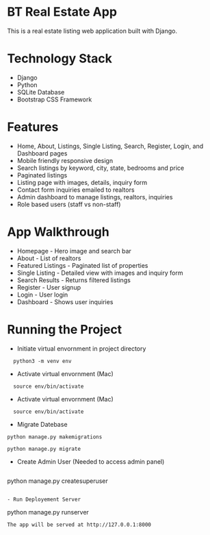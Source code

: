 # BT Real Estate App

This is a real estate listing web application built with Django.

# Technology Stack
- Django
- Python
- SQLite Database
- Bootstrap CSS Framework

# Features
- Home, About, Listings, Single Listing, Search, Register, Login, and Dashboard pages
- Mobile friendly responsive design
- Search listings by keyword, city, state, bedrooms and price
- Paginated listings
- Listing page with images, details, inquiry form
- Contact form inquiries emailed to realtors
- Admin dashboard to manage listings, realtors, inquiries
- Role based users (staff vs non-staff)

# App Walkthrough
- Homepage - Hero image and search bar
- About - List of realtors
- Featured Listings - Paginated list of properties
- Single Listing - Detailed view with images and inquiry form
- Search Results - Returns filtered listings
- Register - User signup
- Login - User login
- Dashboard - Shows user inquiries

# Running the Project
- Initiate virtual envornment in project directory
```
  python3 -m venv env
```
  
- Activate virtual envornment (Mac)
```
  source env/bin/activate
```
- Activate virtual envornment (Mac)
```
  source env/bin/activate
```

- Migrate Datebase 
```
python manage.py makemigrations
```

```
python manage.py migrate
```

- Create Admin User (Needed to access admin panel)
  ```
python manage.py createsuperuser
```

- Run Deployement Server 
```
python manage.py runserver 
```
The app will be served at http://127.0.0.1:8000 
